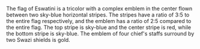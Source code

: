 The flag of Eswatini is a tricolor with a complex emblem in the center flown between two sky-blue horizontal stripes. The stripes have a ratio of 3:5 to the entire flag respectively, and the emblem has a ratio of 2:5 compared to the entire flag. The top stripe is sky-blue and the center stripe is red, while the bottom stripe is sky-blue. The emblem of four chief's staffs surround by two Swazi shields is gold.